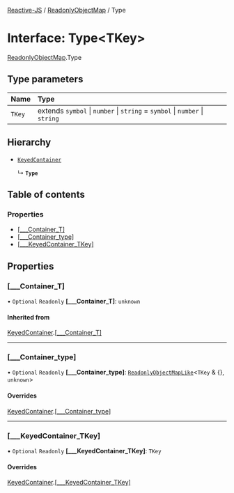 [Reactive-JS](../README.md) / [ReadonlyObjectMap](../modules/ReadonlyObjectMap.md) / Type

# Interface: Type<TKey\>

[ReadonlyObjectMap](../modules/ReadonlyObjectMap.md).Type

## Type parameters

| Name | Type |
| :------ | :------ |
| `TKey` | extends `symbol` \| `number` \| `string` = `symbol` \| `number` \| `string` |

## Hierarchy

- [`KeyedContainer`](types.KeyedContainer.md)

  ↳ **`Type`**

## Table of contents

### Properties

- [[\_\_\_Container\_T]](ReadonlyObjectMap.Type.md#[___container_t])
- [[\_\_\_Container\_type]](ReadonlyObjectMap.Type.md#[___container_type])
- [[\_\_\_KeyedContainer\_TKey]](ReadonlyObjectMap.Type.md#[___keyedcontainer_tkey])

## Properties

### [\_\_\_Container\_T]

• `Optional` `Readonly` **[\_\_\_Container\_T]**: `unknown`

#### Inherited from

[KeyedContainer](types.KeyedContainer.md).[[___Container_T]](types.KeyedContainer.md#[___container_t])

___

### [\_\_\_Container\_type]

• `Optional` `Readonly` **[\_\_\_Container\_type]**: [`ReadonlyObjectMapLike`](../modules/types.md#readonlyobjectmaplike)<`TKey` & {}, `unknown`\>

#### Overrides

[KeyedContainer](types.KeyedContainer.md).[[___Container_type]](types.KeyedContainer.md#[___container_type])

___

### [\_\_\_KeyedContainer\_TKey]

• `Optional` `Readonly` **[\_\_\_KeyedContainer\_TKey]**: `TKey`

#### Overrides

[KeyedContainer](types.KeyedContainer.md).[[___KeyedContainer_TKey]](types.KeyedContainer.md#[___keyedcontainer_tkey])
